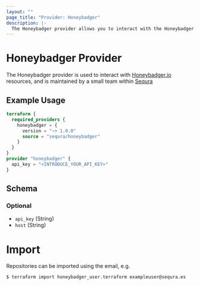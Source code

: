 ```yaml
---
layout: ""
page_title: "Provider: Honeybadger"
description: |-
  The Honeybadger provider allows you to interact with the Honeybadger API.
---
```


# Honeybadger Provider

The Honeybadger provider is used to interact with [Honeybadger.io](https://honeybadger.io) resources, and is maintained by a small team within [Sequra](https://www.sequra.es)

## Example Usage

```terraform
terraform {
  required_providers {
    honeybadger = {
      version = "~> 1.0.0"
      source = "sequra/honeybadger"
    }
  }
}
provider "honeybadger" {
  api_key = "<INTRODUCE_YOUR_API_KEY>"
}
```

<!-- schema generated by tfplugindocs -->
## Schema

### Optional

- `api_key` (String)
- `host` (String)

# Import

Repositories can be imported using the email, e.g.

```
$ terraform import honeybadger_user.terraform exampleuser@sequra.es
```
